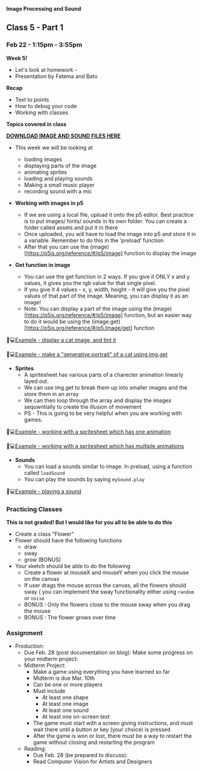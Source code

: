 **Image Processing and Sound**

## Class 5 - Part 1
### Feb 22 - 1:15pm - 3:55pm

**Week 5!**
* Let's look at homework - 
* Presentation by Fatema and Bato 

**Recap**
* Text to points
* How to debug your code
* Working with classes

**Topics covered in class**

**[DOWNLOAD IMAGE AND SOUND FILES HERE](https://intro.nyuadim.com/wp-content/uploads/2022/02/image_sound_files.zip)**

* This week we will be looking at 
  * loading images
  * displaying parts of the image
  * animating sprites
  * loading and playing sounds
  * Making a small music player
  * recording sound with a mic
  
* **Working with images in p5**
  * If we are using a local file, upload it onto the p5 editor. Best practice is to put images/ fonts/ sounds in its own folder. You can create a folder called assets and put it in there
  * Once uploaded, you will have to load the image into p5 and store it in a variable. Remember to do this in the ‘preload’ function
  * After that you can use the (image)[https://p5js.org/reference/#/p5/image] function to display the image

* **Get function in image**
  * You can use the get function in 2 ways. If you give it ONLY x and y values, it gives you the rgb value for that single pixel.
  * If you give it 4 values - x, y, width, height - it will give you the pixel values of that part of the image. Meaning, you can display it as an image!
  * Note: You can display a part of the image using the (image)[https://p5js.org/reference/#/p5/image] function, but an easier way to do it would be using the (image.get)[https://p5js.org/reference/#/p5.Image/get] function

🔴💻[Example - display a cat image, and tint it](https://editor.p5js.org/itp42/sketches/0M6VYcoty)

🔴💻[Example - make a "generative portrait" of a cat using img.get](https://editor.p5js.org/itp42/sketches/_6071CUSf)

* **Sprites**
  * A spritesheet has various parts of a charecter animation linearly layed out.
  * We can use img.get to break them up into smaller images and the store them in an array
  * We can then loop through the array and display the images sequwntially to create the illusion of movement
  * PS - This is going to be very helpful when you are working with games.

🔴💻[Example - working with a spritesheet which has one animation](https://editor.p5js.org/itp42/sketches/jrDRcf2XN)

🔴💻[Example - working with a spritesheet which has multiple animations](https://editor.p5js.org/itp42/sketches/oO0Rt5_cJ)


* **Sounds**
  * You can load a sounds similar to image. In preload, using a function called `loadSound`
  * You can play the sounds by saying `mySound.play`

🔴💻[Example - playing a sound](https://editor.p5js.org/itp42/sketches/DvEsT_BFX)
 
### Practicing Classes
**This is not graded! But I would like for you all to be able to do this**
* Create a class "Flower"
* Flower should have the following functions
  *  draw 
  *  sway
  *  grow (BONUS)
* Your sketch should be able to do the following
  * Create a flower at mouseX and mouseY when you click the mouse on the canvas
  * If user drags the mouse across the canvas, all the flowers should sway ( you can implement the sway functionality either using `random` or `noise`
  * BONUS : Only the flowers close to the mouse sway when you drag the mouse
  * BONUS : The flower grows over time
 
### Assignment
* Production:
  * Due Feb. 28 (post documentation on blog): Make some progress on your midterm project:
  * Midterm Project:
    * Make a game using everything you have learned so far
    * Midterm is due Mar. 10th
    * Can be one or more players
    * Must include
      * At least one shape
      * At least one image
      * At least one sound
      * At least one on-screen text
    * The game must start with a screen giving instructions, and must wait there until a button or key (your choice) is pressed
    * After the game is won or lost, there must be a way to restart the game without closing and restarting the program
  * Reading:
    * Due Feb. 28 (be prepared to discuss):
    * Read Computer Vision for Artists and Designers
 
